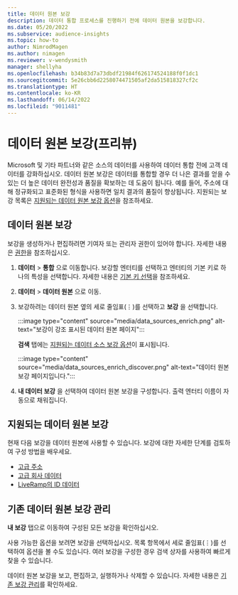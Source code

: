 ```yaml
---
title: 데이터 원본 보강
description: 데이터 통합 프로세스를 진행하기 전에 데이터 원본을 보강합니다.
ms.date: 05/20/2022
ms.subservice: audience-insights
ms.topic: how-to
author: NimrodMagen
ms.author: nimagen
ms.reviewer: v-wendysmith
manager: shellyha
ms.openlocfilehash: b34b83d7a73dbdf21984f626174524188f0f1dc1
ms.sourcegitcommit: 5e26cbb6d2258074471505af2da515818327cf2c
ms.translationtype: HT
ms.contentlocale: ko-KR
ms.lasthandoff: 06/14/2022
ms.locfileid: "9011481"
---
```

# <a name="enrichment-for-data-sources-preview"></a>데이터 원본 보강(프리뷰)

Microsoft 및 기타 파트너와 같은 소스의 데이터를 사용하여 데이터 통합 전에 고객 데이터를 강화하십시오. 데이터 원본 보강은 데이터를 통합할 경우 더 나은 결과를 얻을 수 있는 더 높은 데이터 완전성과 품질을 확보하는 데 도움이 됩니다. 예를 들어, 주소에 대해 정규화되고 표준화된 형식을 사용하면 일치 결과의 품질이 향상됩니다. 지원되는 보강 목록은 [지원되는 데이터 원본 보강 옵션](#supported-data-source-enrichments)을 참조하세요.

## <a name="enrich-a-data-source"></a>데이터 원본 보강

보강을 생성하거나 편집하려면 기여자 또는 관리자 권한이 있어야 합니다. 자세한 내용은 [권한](permissions.md)을 참조하십시오.  

1. **데이터** > **통합** 으로 이동합니다. 보강할 엔터티를 선택하고 엔터티의 기본 키로 하나의 특성을 선택합니다. 자세한 내용은 [기본 키 선택](map-entities.md#select-primary-key-and-semantic-type-for-attributes)을 참조하세요.

1. **데이터** > **데이터 원본** 으로 이동.

1. 보강하려는 데이터 원본 옆의 세로 줄임표(&vellip;)를 선택하고 **보강** 을 선택합니다.

   :::image type="content" source="media/data_sources_enrich.png" alt-text="보강이 강조 표시된 데이터 원본 페이지":::

   **검색** 탭에는 [지원되는 데이터 소스 보강 옵션](#supported-data-source-enrichments)이 표시됩니다.

   :::image type="content" source="media/data_sources_enrich_discover.png" alt-text="데이터 원본 보강 페이지입니다.":::

1. **내 데이터 보강** 을 선택하여 데이터 원본 보강을 구성합니다. 출력 엔터티 이름이 자동으로 채워집니다.

## <a name="supported-data-source-enrichments"></a>지원되는 데이터 원본 보강

현재 다음 보강을 데이터 원본에 사용할 수 있습니다. 보강에 대한 자세한 단계를 검토하여 구성 방법을 배우세요.

- [고급 주소](enrichment-enhanced-addresses.md)
- [고급 회사 데이터](enrichment-enhanced-company-data.md)
- [LiveRamp의 ID 데이터](enrichment-liveramp.md)

## <a name="manage-existing-data-source-enrichments"></a>기존 데이터 원본 보강 관리

**내 보강** 탭으로 이동하여 구성된 모든 보강을 확인하십시오.

사용 가능한 옵션을 보려면 보강을 선택하십시오. 목록 항목에서 세로 줄임표(&vellip;)를 선택하여 옵션을 볼 수도 있습니다. 여러 보강을 구성한 경우 검색 상자를 사용하여 빠르게 찾을 수 있습니다.

데이터 원본 보강을 보고, 편집하고, 실행하거나 삭제할 수 있습니다. 자세한 내용은 [기존 보강 관리](enrichment-hub.md)를 확인하세요.
